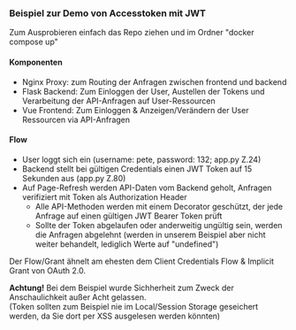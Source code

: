 ### Beispiel zur Demo von Accesstoken mit JWT

Zum Ausprobieren einfach das Repo ziehen und im Ordner "docker compose up"

#### Komponenten
 - Nginx Proxy: zum Routing der Anfragen zwischen frontend und backend
 - Flask Backend: Zum Einloggen der User, Austellen der Tokens und Verarbeitung der API-Anfragen auf User-Ressourcen
 - Vue Frontend: Zum Einloggen & Anzeigen/Verändern der User Ressourcen via API-Anfragen

#### Flow
 - User loggt sich ein (username: pete, password: 132; app.py Z.24)
 - Backend stellt bei gültigen Credentials einen JWT Token auf 15 Sekunden aus (app.py Z.80)
 - Auf Page-Refresh werden API-Daten vom Backend geholt, Anfragen verifiziert mit Token als Authorization Header 
   - Alle API-Methoden werden mit einem Decorator geschützt, der jede Anfrage auf einen gültigen JWT Bearer Token prüft
   - Sollte der Token abgelaufen oder anderweitig ungültig sein, werden die Anfragen abgelehnt
    (werden in unserem Beispiel aber nicht weiter behandelt, lediglich Werte auf "undefined")

Der Flow/Grant ähnelt am ehesten dem Client Credentials Flow & Implicit Grant von OAuth 2.0.

**Achtung!** Bei dem Beispiel wurde Sichherheit zum Zweck der Anschaulichkeit außer Acht gelassen. <br>
(Token sollten zum Beispiel nie im Local/Session Storage geseichert werden, da Sie dort per XSS ausgelesen werden könnten)
